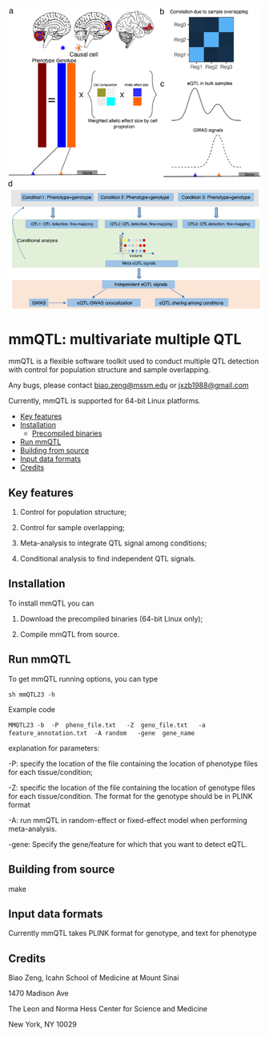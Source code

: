 ![](MMQTL_figure1_true.png)

# mmQTL: multivariate multiple QTL

mmQTL is a flexible software toolkit used to conduct multiple QTL detection with control for population structure and sample overlapping.

Any bugs, please contact biao.zeng@mssm.edu or jxzb1988@gmail.com

Currently, mmQTL is supported for 64-bit Linux platforms. 


* [Key features](#key-features)
* [Installation](#installation)
  * [Precompiled binaries](#precompiled-binaries)
* [Run mmQTL](#run-mmQTL)
* [Building from source](#building-from-source)
* [Input data formats](#input-data-formats)
* [Credits](#credits)

## Key features

1. Control for population structure;

2. Control for sample overlapping;

3. Meta-analysis to integrate QTL signal among conditions;

4. Conditional analysis to find independent QTL signals.

## Installation

To install mmQTL you can

1. Download the precompiled binaries (64-bit Linux only);

2. Compile mmQTL from source.

## Run mmQTL

To get mmQTL running options, you can type

```
sh mmQTL23 -h
```

Example code

```
MMQTL23 -b  -P  pheno_file.txt   -Z  geno_file.txt   -a feature_annotation.txt  -A random   -gene  gene_name 
```

explanation for parameters: 

-P: specify the location of the file containing the location of phenotype files for each tissue/condition;

-Z: specific the location of the file containing the location of genotype files for each tissue/condition. The format for the genotype should be in PLINK format

-A: run mmQTL in random-effect or fixed-effect model when performing meta-analysis.

-gene: Specify the gene/feature for which that you want to detect eQTL.

## Building from source

make

## Input data formats

Currently mmQTL takes PLINK format for genotype, and text for phenotype

## Credits

Biao Zeng, Icahn School of Medicine at Mount Sinai

1470 Madison Ave

The Leon and Norma Hess Center for Science and Medicine

New York, NY 10029


